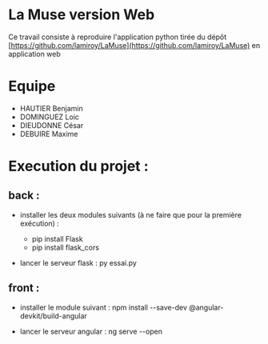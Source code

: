 # La Muse version Web
Ce travail consiste à reproduire l'application python
tirée du dépôt [https://github.com/lamiroy/LaMuse](https://github.com/lamiroy/LaMuse) en application web

# Equipe
- HAUTIER Benjamin
- DOMINGUEZ Loic
- DIEUDONNE César
- DEBUIRE Maxime

# Execution du projet :
## back :
- installer les deux modules suivants (à ne faire que pour la première exécution) :
	- pip install Flask
	- pip install flask_cors

- lancer le serveur flask :
	py essai.py

## front :
- installer le module suivant :
	npm install --save-dev @angular-devkit/build-angular

- lancer le serveur angular :
	ng serve --open



